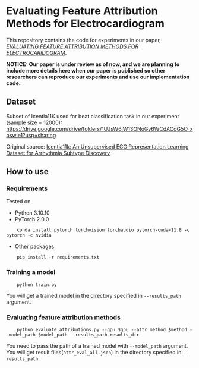 # Evaluating Feature Attribution Methods for Electrocardiogram
This repository contains the code for experiments in our paper, [*EVALUATING FEATURE ATTRIBUTION METHODS FOR ELECTROCARIDOGRAM*](https://arxiv.org/abs/2211.12702).

**NOTICE: Our paper is under review as of now, and we are planning to include more details here when our paper is published so other researchers can reproduce our experiments and use our implementation code.**


## Dataset
Subset of Icentia11K used for beat classification task in our experiment (sample size = 12000): https://drive.google.com/drive/folders/1UJsW6iW13ONoGy6WCdACdG5O_xoswie1?usp=sharing

Original source: [Icentia11k: An Unsupervised ECG Representation Learning Dataset for Arrhythmia Subtype Discovery](https://academictorrents.com/details/af04abfe9a3c96b30e5dd029eb185e19a7055272)


## How to use
### Requirements
Tested on
- Python 3.10.10
- PyTorch 2.0.0
```
    conda install pytorch torchvision torchaudio pytorch-cuda=11.8 -c pytorch -c nvidia
```
- Other packages
```
    pip install -r requirements.txt
```


### Training a model
```
    python train.py
```
You will get a trained model in the directory specified in `--results_path` argument.

### Evaluating feature attribution methods
```
    python evaluate_attributions.py --gpu $gpu --attr_method $method --model_path $model_path --results_path results_dir 
```
You need to pass the path of a trained model with `--model_path` argument.
You will get result files(`attr_eval_all.json`) in the directory specified in `--results_path`.